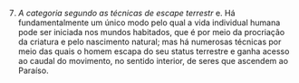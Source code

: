 ﻿7. <em>A categoria segundo as técnicas de escape terrestr</em> e. Há fundamentalmente um único modo pelo qual a vida individual humana pode ser iniciada nos mundos habitados, que é por meio da procriação da criatura e pelo nascimento natural; mas há numerosas técnicas por meio das quais o homem escapa do seu status terrestre e ganha acesso ao caudal do movimento, no sentido interior, de seres que ascendem ao Paraíso.